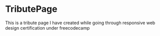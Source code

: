 # TributePage
This is a tribute page I have created while going through responsive web design certification under freecodecamp
